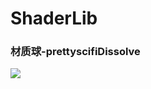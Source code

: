# ShaderLib

### 材质球-prettyscifiDissolve

![](https://github.com/llapuras/ShaderLib/blob/master/Dissolve/prettyscifiDissolve.gif)
